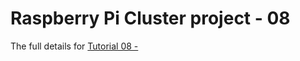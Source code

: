Raspberry Pi Cluster project - 08 
===========================================================


The full details for
[Tutorial 08 -](
https://chewett.co.uk/blog/
)

